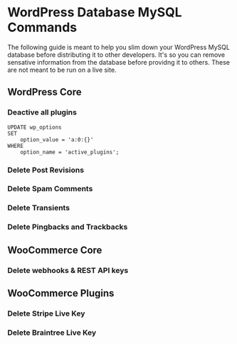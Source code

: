 # WordPress Database MySQL Commands

The following guide is meant to help you slim down your WordPress MySQL database before distributing it to other developers. It's so you can remove sensative information from the database before providng it to others. These are not meant to be run on a live site.

## WordPress Core

### Deactive all plugins

```
UPDATE wp_options 
SET 
    option_value = 'a:0:{}'
WHERE
    option_name = 'active_plugins';
```

### Delete Post Revisions

### Delete Spam Comments

### Delete Transients

### Delete Pingbacks and Trackbacks

## WooCommerce Core

### Delete webhooks & REST API keys

## WooCommerce Plugins

### Delete Stripe Live Key

### Delete Braintree Live Key
